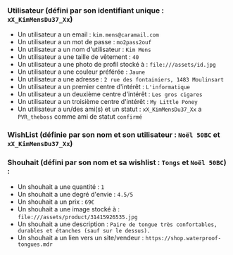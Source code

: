### Utilisateur (défini par son identifiant unique : `xX_KimMensDu37_Xx`)
* Un utilisateur a un email : `kim.mens@caramail.com`
* Un utilisateur a un mot de passe : `mo2pass2ouf`
* Un utilisateur a un nom d'utilisateur : `Kim Mens`
* Un utilisateur a une taille de vêtement : `40`
* Un utilisateur a une photo de profil stocké à : `file:///assets/id.jpg`
* Un utilisateur a une couleur préférée : `Jaune`
* Un utilisateur a une adresse : `2 rue des fontainiers, 1483 Moulinsart`
* Un utilisateur a un premier centre d'intérêt : `L'informatique`
* Un utilisateur a un deuxième centre d'intérêt : `Les gros cigares`
* Un utilisateur a un troisième centre d'intérêt : `My Little Poney`
* Un utilisateur a un/des ami(s) et un statut : `xX_KimMensDu37_Xx` a `PVR_theboss` comme ami de statut `confirmé` 

### WishList (définie par son nom et son utilisateur : `Noël 50BC` et `xX_KimMensDu37_Xx`)

### Shouhait (défini par son nom et sa wishlist : `Tongs` et `Noël 50BC`) : 
* Un shouhait a une quantité : `1`
* Un shouhait a une degré d'envie : `4.5/5`
* Un shouhait a un prix : `69€`
* Un shouhait a une image stocké à : `file:///assets/product/31415926535.jpg`
* Un shouhait a une description : `Paire de tongue très confortables, durables et étanches (sauf sur le dessus).`
* Un shouhait a un lien vers un site/vendeur : `https://shop.waterproof-tongues.mdr`
